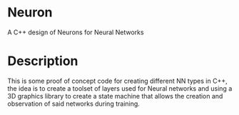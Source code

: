 # Neuron
A C++ design of Neurons for Neural Networks

# Description

This is some proof of concept code for creating different NN types in C++, the
idea is to create a toolset of layers used for Neural networks and using a 3D 
graphics library to create a state machine that allows the creation and 
observation of said networks during training.
